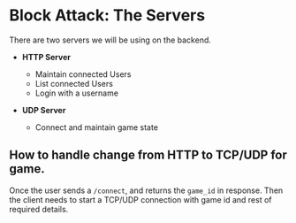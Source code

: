 # Block Attack: The Servers

There are two servers we will be using on the backend.   

* **HTTP Server**
  
  * Maintain connected Users
  * List connected Users
  * Login with a username

* **UDP Server**
  * Connect and maintain game state

## How to handle change from HTTP to TCP/UDP for game.
Once the user sends a `/connect`, and returns the `game_id` in response.
Then the client needs to start a TCP/UDP connection with game id and rest of required details.
